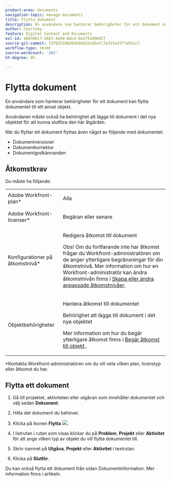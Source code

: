 ```yaml
---
product-area: documents
navigation-topic: manage-documents
title: Flytta dokument
description: En användare som hanterar behörigheter för ett dokument kan flytta dokumentet till ett annat objekt.
author: Courtney
feature: Digital Content and Documents
exl-id: 46039017-58b3-4e9d-8dcd-6e1f52d98d27
source-git-commit: f2f825280204b56d2dc85efc7a315a4377e551c7
workflow-type: tm+mt
source-wordcount: '262'
ht-degree: 0%

---
```


# Flytta dokument

En användare som hanterar behörigheter för ett dokument kan flytta dokumentet till ett annat objekt.

Användaren måste också ha behörighet att lägga till dokument i det nya objektet för att kunna slutföra den här åtgärden. 

När du flyttar ett dokument flyttas även något av följande med dokumentet:

* Dokumentversioner
* Dokumentkorrektur
* Dokumentgodkännanden

## Åtkomstkrav

Du måste ha följande:

<table style="table-layout:auto"> 
 <col> 
 <col> 
 <tbody> 
  <tr> 
   <td role="rowheader">Adobe Workfront-plan*</td> 
   <td> <p> Alla</p> </td> 
  </tr> 
  <tr> 
   <td role="rowheader">Adobe Workfront-licenser*</td> 
   <td> <p>Begäran eller senare</p> </td> 
  </tr> 
  <tr> 
   <td role="rowheader">Konfigurationer på åtkomstnivå*</td> 
   <td> <p>Redigera åtkomst till dokument</p> <p>Obs! Om du fortfarande inte har åtkomst frågar du Workfront-administratören om de anger ytterligare begränsningar för din åtkomstnivå. Mer information om hur en Workfront-administratör kan ändra åtkomstnivån finns i <a href="../../administration-and-setup/add-users/configure-and-grant-access/create-modify-access-levels.md" class="MCXref xref">Skapa eller ändra anpassade åtkomstnivåer</a>.</p> </td> 
  </tr> 
  <tr> 
   <td role="rowheader">Objektbehörigheter</td> 
   <td> <p>Hantera åtkomst till dokumentet</p> <p>Behörighet att lägga till dokument i det nya objektet</p> <p>Mer information om hur du begär ytterligare åtkomst finns i <a href="../../workfront-basics/grant-and-request-access-to-objects/request-access.md" class="MCXref xref">Begär åtkomst till objekt </a>.</p> </td> 
  </tr> 
 </tbody> 
</table>

&#42;Kontakta Workfront-administratören om du vill veta vilken plan, licenstyp eller åtkomst du har.

## Flytta ett dokument

1. Gå till projektet, aktiviteten eller utgåvan som innehåller dokumentet och välj sedan **Dokument**.
1. Hitta det dokument du behöver.

1. Klicka på ikonen **Flytta** ![](assets/move-document--25x19.png).
1. I listrutan i rutan som visas klickar du på **Problem**, **Projekt** eller **Aktivitet** för att ange vilken typ av objekt du vill flytta dokumentet till. 

1. Skriv namnet på **Utgåva**, **Projekt** eller **Aktivitet** i textrutan.

1. Klicka på **Slutför**.

Du kan också flytta ett dokument från sidan Dokumentinformation. Mer information finns i artikeln.
